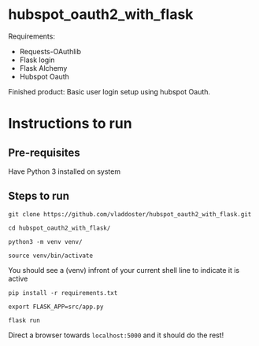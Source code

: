 # hubspot_oauth2_with_flask

Requirements:
- Requests-OAuthlib
- Flask login
- Flask Alchemy
- Hubspot Oauth

Finished product:
Basic user login setup using hubspot Oauth.

# Instructions to run

## Pre-requisites
Have Python 3 installed on system

## Steps to run
`git clone https://github.com/vladdoster/hubspot_oauth2_with_flask.git`

`cd hubspot_oauth2_with_flask/`

`python3 -m venv venv/`

`source venv/bin/activate`

You should see a (venv) infront of your current shell line to indicate it is active

`pip install -r requirements.txt`

`export FLASK_APP=src/app.py`

`flask run`

Direct a browser towards `localhost:5000` and it should do the rest!
